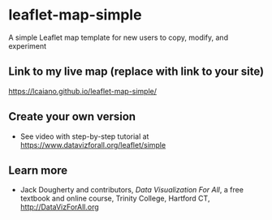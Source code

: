 # leaflet-map-simple
A simple Leaflet map template for new users to copy, modify, and experiment

## Link to my live map (replace with link to your site)

https://lcaiano.github.io/leaflet-map-simple/

## Create your own version
- See video with step-by-step tutorial at https://www.datavizforall.org/leaflet/simple

## Learn more
- Jack Dougherty and contributors, *Data Visualization For All*, a free textbook and online course, Trinity College, Hartford CT, http://DataVizForAll.org
